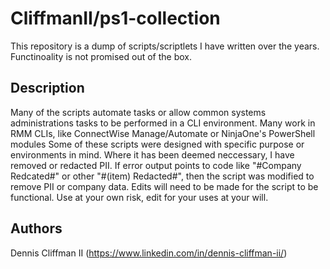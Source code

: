 # CliffmanII/ps1-collection

This repository is a dump of scripts/scriptlets I have written over the years. Functinoality is not promised out of the box.

## Description

Many of the scripts automate tasks or allow common systems administrations tasks to be performed in a CLI environment. Many work in RMM CLIs, like ConnectWise Manage/Automate or NinjaOne's PowerShell modules
Some of these scripts were designed with specific purpose or environments in mind. Where it has been deemed neccessary, I have removed or redacted PII. If error output points to code like "#Company Redcated#" or other "#(item) Redacted#", then the script was modified to remove PII or company data. Edits will need to be made for the script to be functional. 
Use at your own risk, edit for your uses at your will. 

## Authors

Dennis Cliffman II (https://www.linkedin.com/in/dennis-cliffman-ii/)
